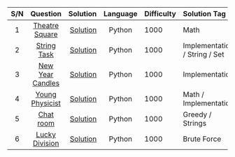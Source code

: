 | S/N | Question  | Solution  | Language  | Difficulty  | Solution Tag |
|:----:|:------------------------------------------:|----------------------:|:-----------:|:------------|:------------|
| 1   | [Theatre Square](https://codeforces.com/problemset/problem/1/A)  | [Solution](https://github.com/Oyebamiji-Micheal/Codeforces/blob/master/Solutions/A.%20Theatre%20Square.py)  | Python  | 1000  | Math  |
| 2   | [String Task](https://codeforces.com/contest/118/problem/A)  | [Solution](https://github.com/Oyebamiji-Micheal/Codeforces/blob/master/Solutions/A.%20String%20Task.py) | Python  | 1000  | Implementation / String / Set
| 3   | [New Year Candles](https://codeforces.com/problemset/problem/379/A) | [Solution](https://github.com/Oyebamiji-Micheal/Codeforces/blob/master/Solutions/New%20Year%20Candles.py) | Python  | 1000  | Implementation
| 4   | [Young Physicist](https://codeforces.com/contest/69/problem/A)    | [Solution](https://github.com/Oyebamiji-Micheal/Codeforces/blob/master/Solutions/Young%20Physicist.py)    | Python   |    1000  | Math / Implementation
| 5   | [Chat room](https://codeforces.com/contest/58/problem/A)    | [Solution](https://github.com/Oyebamiji-Micheal/Codeforces/blob/master/Solutions/Chat%20room.py)  | Python  | 1000  | Greedy / Strings  |
| 6   | [Lucky Division](https://codeforces.com/problemset/problem/122/A)   | [Solution](https://github.com/Oyebamiji-Micheal/Codeforces/blob/master/Solutions/Lucky%20Division.py)   | Python  | 1000  | Brute Force
